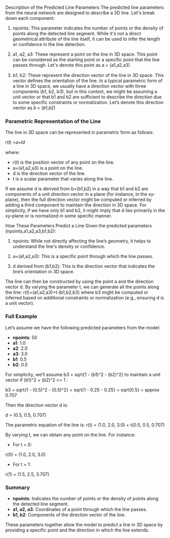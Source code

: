 Description of the Predicted Line Parameters
The predicted line parameters from the neural network are designed to describe a 3D line. Let's break down each component:

1. npoints: This parameter indicates the number of points or the density of points along the detected line segment. While it's not a direct geometrical attribute of the line itself, it can be used to infer the length or confidence in the line detection.

2. a1, a2, a3: These represent a point on the line in 3D space. This point can be considered as the starting point or a specific point that the line passes through. Let's denote this point as 
𝑎 = (𝑎1,𝑎2,𝑎3)

3. b1, b2: These represent the direction vector of the line in 3D space. This vector defines the orientation of the line. In a typical parametric form of a line in 3D space, we usually have a direction vector with three components (b1, b2, b3), but in this context, we might be assuming a unit vector or that b1 and b2 are sufficient to describe the direction due to some specific constraints or normalization. Let’s denote this direction vector as 𝑏 = (𝑏1,𝑏2)

### Parametric Representation of the Line
The line in 3D space can be represented in parametric form as follows:

𝑟(𝑡) =𝑎+𝑡𝑑


where:

- 𝑟(𝑡) is the position vector of any point on the line.
- a=(a1,a2,a3) is a point on the line.
- d is the direction vector of the line.
- t is a scalar parameter that varies along the line.

If we assume d is derived from b=(b1,b2) in a way that b1 and b2 are components of a unit direction vector in a plane (for instance, in the xy-plane), then the full direction vector might be computed or inferred by adding a third component to maintain the direction in 3D space. For simplicity, if we have only b1 and b2, it might imply that 
d lies primarily in the xy-plane or is normalized in some specific manner.

How These Parameters Predict a Line Given the predicted parameters (npoints,a1,a2,a3,b1,b2):

1. npoints: While not directly affecting the line’s geometry, it helps to understand the line's density or confidence.

2. a=(a1,a2,a3): This is a specific point through which the line passes.

3. d derived from (b1,b2): This is the direction vector that indicates the line’s orientation in 3D space.

The line can then be constructed by using the point a and the direction vector d. By varying the parameter t, we can generate all the points along the line:
r(t)=(a1,a2,a3)+t⋅(b1,b2,b3)
where b3 might be computed or inferred based on additional constraints or normalization (e.g., ensuring d is a unit vector).

### Full Example

Let’s assume we have the following predicted parameters from the model:

- **npoints**: 50
- **a1**: 1.0
- **a2**: 2.0
- **a3**: 3.0
- **b1**: 0.5
- **b2**: 0.5

For simplicity, we’ll assume
 b3 = sqrt{1 - (b1)^2 - (b2)^2} to maintain a unit vector if (b1)^2 + (b2)^2 <= 1 :

b3 = sqrt{1 - (0.5)^2 - (0.5)^2} = sqrt{1 - 0.25 - 0.25} = sqrt{0.5} = approx 0.707 

Then the direction vector d is:

d = (0.5, 0.5, 0.707)

The parametric equation of the line is:
r(t) = (1.0, 2.0, 3.0) + t(0.5, 0.5, 0.707)

By varying t, we can obtain any point on the line. For instance:
- For t = 0:

r(0) = (1.0, 2.0, 3.0)


- For t = 1:

r(1) = (1.5, 2.5, 3.707)

### Summary

- **npoints**: Indicates the number of points or the density of points along the detected line segment.
- **a1, a2, a3**: Coordinates of a point through which the line passes.
- **b1, b2**: Components of the direction vector of the line.

These parameters together allow the model to predict a line in 3D space by providing a specific point and the direction in which the line extends.